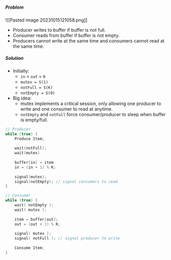 
##### Problem

![[Pasted image 20231015121058.png]]

- Producer writes to buffer if buffer is not full.
- Consumer reads from buffer if buffer is not empty.
- Producers cannot write at the same time and consumers cannot read at the same time.
##### Solution
- Initially: 
	- `in` = `out` = `0`
	- `mutex = S(1)`
	- `notFull = S(K)`
	- `notEmpty = S(0)`
- Big idea:
	- mutex implements a critical session, only allowing one producer to write and one consumer to read at anytime.
	- `notEmpty` and `notFull` force consumer/producer to sleep when buffer is empty/full.

```C
// Producer
while (true) {
	Produce Item;
	
	wait(notFull);
	wait(mutex)
	
	buffer[in] = item
	in = (in + 1) % K;
	
	signal(mutex);
	signal(notEmpty); // signal consumers to read
}
```

```C
// Consumer
while (true) { 
	wait( notEmpty ); 
	wait( mutex ); 
	
	item = buffer[out]; 
	out = (out + 1) % K; 
	
	signal( mutex ); 
	signal( notFull ); // signal producer to write
	
	Consume Item; 
}
```